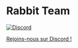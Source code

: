 # Rabbit Team
[![Discord](https://img.shields.io/discord/1095829734211977276?label=Discord&style=flat-square)](https://discord.gg/9u69mxsFT6)


[Rejoins-nous sur Discord !](https://discord.gg/9u69mxsFT6)